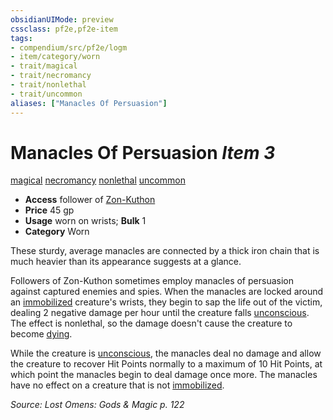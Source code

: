 ```yaml
---
obsidianUIMode: preview
cssclass: pf2e,pf2e-item
tags:
- compendium/src/pf2e/logm
- item/category/worn
- trait/magical
- trait/necromancy
- trait/nonlethal
- trait/uncommon
aliases: ["Manacles Of Persuasion"]
---
```

# Manacles Of Persuasion *Item 3*  
[magical](/rules/traits/magical.md)  [necromancy](/rules/traits/necromancy.md)  [nonlethal](/rules/traits/nonlethal.md)  [uncommon](/rules/traits/uncommon.md)  

- **Access** follower of [Zon-Kuthon](/compendium/setting/deities/zon-kuthon.md)
- **Price** 45 gp
- **Usage** worn on wrists; **Bulk** 1
- **Category** Worn

These sturdy, average manacles are connected by a thick iron chain that is much heavier than its appearance suggests at a glance.

Followers of Zon-Kuthon sometimes employ manacles of persuasion against captured enemies and spies. When the manacles are locked around an [immobilized](/rules/conditions.md#Immobilized) creature's wrists, they begin to sap the life out of the victim, dealing 2 negative damage per hour until the creature falls [unconscious](/rules/conditions.md#Unconscious). The effect is nonlethal, so the damage doesn't cause the creature to become [dying](/rules/conditions.md#Dying).

While the creature is [unconscious](/rules/conditions.md#Unconscious), the manacles deal no damage and allow the creature to recover Hit Points normally to a maximum of 10 Hit Points, at which point the manacles begin to deal damage once more. The manacles have no effect on a creature that is not [immobilized](/rules/conditions.md#Immobilized).

*Source: Lost Omens: Gods & Magic p. 122*